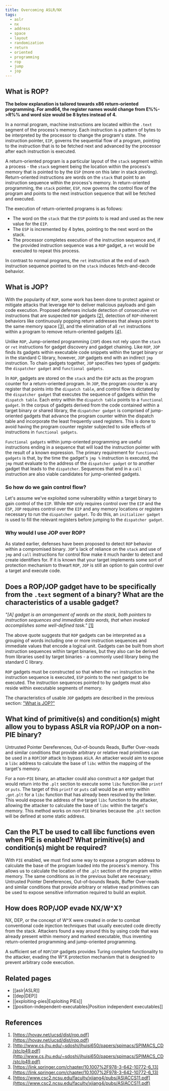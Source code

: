 ```yaml
---
title: Overcoming ASLR/NX
tags:
  - aslr
  - nx
  - address
  - space
  - layout
  - randomization
  - return
  - oriented
  - programming
  - rop
  - jump
  - jop
---
```


## What is ROP?

**The below explanation is tailored towards x86 return-oriented programming.
For amd64, the register names would change from E%%->R%% and word size would be
8 bytes instead of 4.**

In a normal program, machine instructions are located within the `.text`
segment of the process's memory. Each instruction is a pattern of bytes to be
interpreted by the processor to change the program's state. The instruction
pointer, `EIP`, governs the sequential flow of a program, pointing to the
instruction that is to be fetched next and advanced by the processor after each
instruction is executed.

A return-oriented program is a particular layout of the `stack` segment within
a process - the `stack` segment being the location within the process's memory
that is pointed to by the `ESP` (more on this later in stack pivoting).
Return-oriented instructions are words on the `stack` that point to an
instruction sequence within the process's memory. In return-oriented
programming, the `stack` pointer, `ESP`, now governs the control flow of the
program and points to the next instruction sequence that will be fetched and
executed.

The execution of return-oriented programs is as follows:

- The word on the `stack` that the `ESP` points to is read and used as the new
  value for the `EIP`.
- The `ESP` is incremented by 4 bytes, pointing to the next word on the stack.
- The processor completes execution of the instruction sequence and, if the
  provided instruction sequence was a `ROP` gadget, a `ret` would be executed
  to repeat this process.

In contrast to normal programs, the `ret` instruction at the end of each
instruction sequence pointed to on the `stack` induces fetch-and-decode
behavior.

## What is JOP?

With the popularity of `ROP`, some work has been done to protect against or
mitigate attacks that leverage `ROP` to deliver malicious payloads and gain
code execution. Proposed defenses include detection of consecutive `ret`
instructions that are suspected `ROP` gadgets [[2]](#references), detection of
`ROP`-inherent behaviors like continuously popping return addresses that always
point to the same memory space [[3]](#references), and the elimination of all
`ret` instructions within a program to remove return-oriented gadgets
[[4]](#references).

Unlike `ROP`, Jump-oriented programming (`JOP`) does not rely upon the `stack`
or `ret` instructions for gadget discovery and gadget chaining. Like `ROP`,
`JOP` finds its gadgets within executable code snippets within the target
binary or in the standard C library, however, `JOP` gadgets end with an
indirect `jmp` instruction. To chain gadgets together, `JOP` specifies two
types of gadgets: the `dispatcher gadget` and `functional gadgets`.

In `ROP`, gadgets are stored on the `stack` and the `ESP` acts as the program
counter for a return-oriented program. In `JOP`, the program counter is any
register that points into the `dispatch table`, and control flow is dictated by
the `dispatcher gadget` that executes the sequence of gadgets within the
`dispatch table`. Each entry within the `dispatch table` points to a
`functional gadget`. In the corpus of gadgets derived from the code contained
within a target binary or shared library, the `dispatcher gadget` is comprised
of jump-oriented gadgets that advance the program counter within the dispatch
table and incorporate the least frequently used registers. This is done to
avoid having the program counter register subjected to side effects of
instructions in `functional gadgets`.

`Functional gadgets` within jump-oriented programming are useful instructions
ending in a sequence that will load the instruction pointer with the result of
a known expression. The primary requirement for `functional gadgets` is that,
by the time the gadget's `jmp %` instruction is executed, the `jmp` must
evaluate to the address of the `dispatcher gadget` or to another gadget that
leads to the `dispatcher`. Sequences that end in a `call` instruction are also
viable candidates for jump-oriented gadgets.

### So how do we gain control flow?

Let's assume we've exploited some vulnerability within a target binary to gain
control of the `EIP`. While `ROP` only requires control over the `EIP` and the
`ESP`, `JOP` requires control over the `EIP` and any memory locations or
registers necessary to run the `dispatcher gadget`. To do this, an
`initializer gadget` is used to fill the relevant registers before jumping to
the `dispatcher gadget`.

### Why would I use JOP over ROP?

As stated earlier, defenses have been proposed to detect `ROP` behavior within
a compromised binary. `JOP`'s lack of reliance on the `stack` and use of `jmp`
and `call` instructions for control flow make it much harder to detect and
create identifiers for. If it is known that your target implements some sort of
protection mechanism to thwart `ROP`, `JOP` is still an option to gain control
over a target and execute code.

## Does a ROP/JOP gadget have to be specifically from the `.text` segment of a binary? What are the characteristics of a usable gadget?

_"[A] gadget is an arrangement of words on the stack, both pointers to
instruction sequences and immediate data words, that when invoked accomplishes
some well-defined task."_ [[1]](#references)

The above quote suggests that `ROP` gadgets can be interpreted as a grouping of
words including one or more instruction sequences and immediate values that
encode a logical unit. Gadgets can be built from short instruction sequences
within target binaries, but they also can be derived from libraries used by
target binaries - a commonly used library being the standard C library.

`ROP` gadgets must be constructed so that when the `ret` instruction in the
instruction sequence is executed, `ESP` points to the next gadget to be
executed. The instruction sequences pointed to by gadgets must also reside
within executable segments of memory.

The characteristics of usable `JOP` gadgets are described in the previous
section: ["What is JOP?"](#what-is-jop)

## What kind of primitive(s) and condition(s) might allow you to bypass ASLR via ROP/JOP on a non-PIE binary?

Untrusted Pointer Dereferences, Out-of-bounds Reads, Buffer Over-reads and
similar conditions that provide arbitrary or relative read primitives can be
used in a `ROP`/`JOP` attack to bypass `ASLR`. An attacker would aim to expose
a `libc` address to calculate the base of `libc` within the mapping of the
target's memory.

For a non-`PIE` binary, an attacker could also construct a `ROP` gadget that
would return into the `.plt` section to execute some `libc` function like
`printf` or `puts`. The target of this `printf` or `puts` call would be an
entry within `.got.plt` for a `libc` function that has already been resolved by
the linker. This would expose the address of the target `libc` function to the
attacker, allowing the attacker to calculate the base of `libc` within the
target's memory. This method works on non-`PIE` binaries because the `.plt`
section will be defined at some static address.

## Can the PLT be used to call libc functions even when PIE is enabled? What primitive(s) and condition(s) might be required?

With `PIE` enabled, we must find some way to expose a program address to
calculate the base of the program loaded into the process's memory. This allows
us to calculate the location of the `.plt` section of the program within
memory. The same conditions as in the previous bullet are necessary; Untrusted
Pointer Dereferences, Out-of-bounds Reads, Buffer Over-reads and similar
conditions that provide arbitrary or relative read primitives can be used to
expose sensitive information required to build an exploit.

## How does ROP/JOP evade NX/W^X?

NX, DEP, or the concept of W^X were created in order to combat conventional
code injection techniques that usually executed code directly from the stack.
Attackers found a way around this by using code that was already present within
memory and marked executable, thus inventing return-oriented programming and
jump-oriented programming.

A sufficient set of `ROP`/`JOP` gadgets provides Turing complete functionality
to the attacker, evading the W^X protection mechanism that is designed to
prevent arbitrary code execution.

## Related pages

- [[aslr|ASLR]]
- [[dep|DEP]]
- [[exploiting-pies|Exploiting PIEs]]
- [[position-independent-executables|Position independent executables]]

## References

1. [https://hovav.net/ucsd/dist/rop.pdf](https://hovav.net/ucsd/dist/rop.pdf)
2. [http://www.cs.jhu.edu/~sdoshi/jhuisi650/papers/spimacs/SPIMACS_CD/stc/p49.pdf](http://www.cs.jhu.edu/~sdoshi/jhuisi650/papers/spimacs/SPIMACS_CD/stc/p49.pdf)
3. [https://link.springer.com/chapter/10.1007%2F978-3-642-10772-6_13](https://link.springer.com/chapter/10.1007%2F978-3-642-10772-6_13)
4. [https://www.csc2.ncsu.edu/faculty/xjiang4/pubs/ASIACCS11.pdf](https://www.csc2.ncsu.edu/faculty/xjiang4/pubs/ASIACCS11.pdf)
